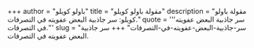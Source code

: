 +++
author = "باولو كويلو"
title = "مقولة باولو كويلو"
description = "مقولة باولو كويلو: سر جاذبية البعض عفويته في التصرفات."
quote = '''سر جاذبية البعض عفويته في التصرفات.'''
slug = "سر-جاذبية-البعض-عفويته-في-التصرفات"
+++
سر جاذبية البعض عفويته في التصرفات.
